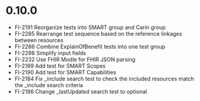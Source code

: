 # 0.10.0

* FI-2191 Reorganize tests into SMART group and Carin group
* FI-2285 Rearrange test sequence based on the reference linkages between resources
* FI-2286 Combine ExplainOfBenefit tests into one test group
* FI-2298 Simplify input fields
* FI-2232 Use FHIR Modle for FHIR JSON parsing
* FI-2189 Add test for SMART Scopes
* FI-2190 Add test for SMART Capabilities
* FI-2184 Fix _include search test to check the included resources match the _include search criteria
* FI-2186 Change _lastUpdated search test to optional